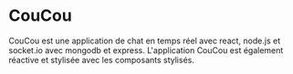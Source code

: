 # CouCou
CouCou est une application de chat en temps réel avec react, node.js et socket.io avec mongodb et express. L'application CouCou est également réactive et stylisée avec les composants stylisés.
